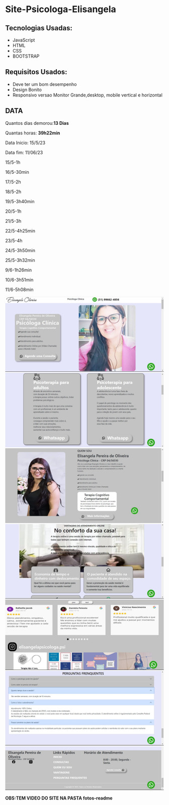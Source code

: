 # Site-Psicologa-Elisangela
<h2>Tecnologias Usadas: </h2>
<ul>
  <li>JavaScript</li>
  <li>HTML</li>
  <li>CSS</li>
  <li>BOOTSTRAP</li>
</ul>
<h2>Requisitos Usados:</h2>
<ul>
  <li>Deve ter um bom desempenho</li>
  <li>Design Bonito</li>
  <li>Responsivo versao Monitor Grande,desktop, mobile vertical e horizontal</li>
</ul>
<h2>DATA</h2>
<p>Quantos dias demorou:<strong>13 Dias</strong> </p>
<p>Quantas horas: <strong>39h22min</strong>  </p>
<p>Data Inicio: 15/5/23</p>
<p>Data fim: 11/06/23 </p>
<p>15/5-1h</p>
<p>16/5-30min</p>
<p>17/5-2h</p>
<p>18/5-2h</p>
<p>19/5-3h40min</p>
<p>20/5-1h</p>
<p>21/5-3h</p>
<p>22/5-4h25min</p>
<p>23/5-4h</p>
<p>24/5-3h50min</p>
<p>25/5-3h32min</p>
<p>9/6-1h26min</p>
<p>10/6-3h51min</p>
<p>11/6-5h08min</p>

<img src="fotos-readme\foto1-versao-monitor.jpg">
<img src="fotos-readme\foto2-versao-monitor.jpg">
<img src="fotos-readme\foto3-versao-monitor.jpg">
<img src="fotos-readme\foto4-versao-monitor.jpg">
<img src="fotos-readme\foto5-versao-monitor.jpg">
<img src="fotos-readme\foto6-versao-monitor.jpg">
<img src="fotos-readme\foto7-versao-monitor.jpg">
<p><strong>OBS:TEM VIDEO DO SITE NA PASTA fotos-readme</strong></p>
